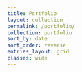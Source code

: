 ```yaml
---
title: Portfolio
layout: collection
permalink: /portfolio/
collection: portfolio
sort_by: date
sort_order: reverse
entries_layout: grid
classes: wide
---
```

